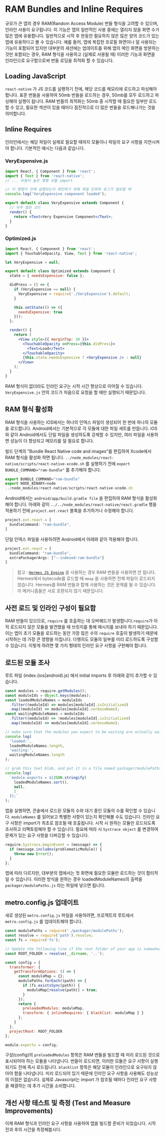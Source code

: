 # RAM Bundles and Inline Requires
규모가 큰 앱의 경우 RAM(Random Access Module) 번들 형식을 고려할 수 있으며, 인라인 사용이 요구됩니다. 이 기능은 앱의 일반적인 사용 중에는 열리지 않을 화면 수가 많은 앱에 유용합니다. 일반적으로 시작 후 한동안 필요하지 않은 많은 양의 코드가 있는 앱에 유용하다고 볼 수 있습니다. 예를 들어, 앱에 복잡한 프로필 화면이나 덜 사용되는 기능이 포함되어 있지만 대부분의 세션에는 업데이트를 위해 앱의 메인 화면을 방문하는 것만 포함되는 경우, RAM 형식을 사용하고 (실제로 사용될 때) 이러한 기능과 화면을 인라인으로 요구함으로써 번들 로딩을 최적화 할 수 있습니다. 

## Loading JavaScript
`react-native` 가 JS 코드를 실행하기 전에, 해당 코드를 메모리에 로드하고 파싱해야 합니다. 표준 번들을 사용하여 50mb 번들을 로드하는 경우, 50mb를 모두 로드하고 파싱해야 실행이 됩니다. RAM 번들의 최적화는 50mb 중 시작할 때 필요한 일부만 로드할 수 있고, 필요한 섹션이 있을 때마다 점진적으로 더 많은 번들을 로드해나가는 것을 의미합니다. 

## Inline Requires
인라인에서는 해당 파일이 실제로 필요할 때까지 모듈이나 파일의 요구 사항을 지연시켜야 합니다. 기본적인 예시는 다음과 같습니다. 

### VeryExpensive.js
```jsx
import React, { Component } from 'react';
import { Text } from 'react-native';
// ... 비용이 높은 몇몇 모듈 import

// 이 명령이 언제 실행되는지 확인하기 위해 파일 단위의 로그가 필요할 때
console.log('VeryExpensive component loaded');

export default class VeryExpensive extends Component {
  // 아주 많은 코드
  render() {
    return <Text>Very Expensive Component</Text>;
  }
}
```

### Optimized.js
```jsx
import React, { Component } from 'react';
import { TouchableOpacity, View, Text } from 'react-native';

let VeryExpensive = null;

export default class Optimized extends Component {
  state = { needsExpensive: false };

  didPress = () => {
    if (VeryExpensive == null) {
      VeryExpensive = require('./VeryExpensive').default;
    }

    this.setState(() => ({
      needsExpensive: true
    }));
  };

  render() {
    return (
      <View style={{ marginTop: 20 }}>
        <TouchableOpacity onPress={this.didPress}>
          <Text>Load</Text>
        </TouchableOpacity>
        {this.state.needsExpensive ? <VeryExpensive /> : null}
      </View>
    );
  }
}
```
RAM 형식이 없더라도 인라인 요구는 시작 시간 향상으로 이어질 수 있습니다. `VeryExpensive.js` 안의 코드가 처음으로 요청을 할 때만 실행되기 때문입니다. 

## RAM 형식 활성화
RAM 형식을 사용하는 iOS에서는 하나의 인덱스 파일이 생성되어 한 번에 하나의 모듈을 로드합니다. Android에서는 기본적으로 각 모듈에 대한 파일 세트를 만듭니다. iOS와 같이 Android에서도 단일 파일을 생성하도록 강제할 수 있지만, 여러 파일을 사용하면 성능이 더 향상되고 메모리를 덜 필요로 합니다. 

빌드 단계의 "Bundle React Native code and images"를 편집하여 Xcode에서 RAM 형식을 활성화 하면 됩니다. `../node_modules/react-native/scripts/react-native-xcode.sh` 를 실행하기 전에 `export BUNDLE_COMMAND="ram-bundle"` 를 추가해야 합니다. 

```jsx
export BUNDLE_COMMAND="ram-bundle"
export NODE_BINARY=node
../node_modules/react-native/scripts/react-native-xcode.sh
```
Android에서는 `android/app/build.gradle file` 을 편집하여 RAM 형식을 활성화 해야 합니다. 아래와 같이 `../../node_modules/react-native/react.gradle` 행을 적용하기 전에 `project.ext.react` 블록을 추가하거나 수정해야 합니다. 

```jsx
project.ext.react = [
  bundleCommand: "ram-bundle",
]
```

단일 인덱스 파일을 사용하려면 Android에서 아래와 같이 적용해야 합니다. 
```jsx
project.ext.react = [
  bundleCommand: "ram-bundle",
  extraPackagerArgs: ["--indexed-ram-bundle"]
]
```

> 참고 : [`Hermes JS Engine`](https://github.com/facebook/hermes) 을 사용하는 경우 RAM 번들을 사용하면 안 됩니다. Hermes에서 bytecode를 로드할 때 `mmap` 을 사용하면 전체 파일이 로드되지 않습니다. Hermes를 RAM 번들과 함께 사용하는 것은 문제를 될 수 있습니다. 이 메커니즘들은 서로 호환되지 않기 때문입니다. 

## 사전 로드 및 인라인 구성이 필요함
RAM 번들이 있으므로, `require` 를 호출하는 데 오버헤드가 발생합니다.`require`가 아직 로드되지 않은 모듈을 발견했을 때 브릿지를 통해 메시지를 보내야 하기 때문입니다. 이는 앱이 초기 모듈을 로드하는 동안 가장 많은 수의 `require` 호출이 발생하기 때문에 시작하는 데 가장 큰 영향을 미칩니다. 다행히도 모듈의 일부를 미리 로드하도록 구성할 수 있습니다. 이렇게 하려면 몇 가지 형태의 인라인 요구 사항을 구현해야 합니다. 

## 로드된 모듈 조사

루트 파일 (index.(ios|android).js) 에서 initial imports 후 아래와 같이 추가할 수 있습니다.

```jsx
const modules = require.getModules();
const moduleIds = Object.keys(modules);
const loadedModuleNames = moduleIds
  .filter((moduleId) => modules[moduleId].isInitialized)
  .map((moduleId) => modules[moduleId].verboseName);
const waitingModuleNames = moduleIds
  .filter((moduleId) => !modules[moduleId].isInitialized)
  .map((moduleId) => modules[moduleId].verboseName);

// make sure that the modules you expect to be waiting are actually waiting
console.log(
  'loaded:',
  loadedModuleNames.length,
  'waiting:',
  waitingModuleNames.length
);

// grab this text blob, and put it in a file named packager/modulePaths.js
console.log(
  `module.exports = ${JSON.stringify(
    loadedModuleNames.sort(),
    null,
    2
  )};`
);
```
앱을 실행하면, 콘솔에서 로드된 모듈의 수와 대기 중인 모듈의 수를 확인할 수 있습니다. `moduleNames` 를 읽어보고 특별한 사항이 있는지 확인해볼 수도 있습니다. 인라인 요구 사항은 import가 최초로 참조될 때 호출됩니다. 시작 시 원하는 모듈만 로드되도록 조사하고 리팩토링해야 할 수 있습니다. 필요에 따라 시 `Systrace object` 를 변경하여 문제가 있는 요구 사항을 디버깅할 수 있습니다. 

```jsx
require.Systrace.beginEvent = (message) => {
  if (message.includes(problematicModule)) {
    throw new Error();
  }
};
```
앱에 따라 다르지만, 대부분의 앱에서는 첫 화면에 필요한 모듈만 로드하는 것이 합리적일 수 있습니다. 이러한 방식을 원하는 경우 loadedModuleNames의 출력을 `packager/modulePaths.js` 라는 파일에 넣으면 됩니다. 

## metro.config.js 업데이트
새로 생성된 `metro.config.js` 파일을 사용하려면, 프로젝트의 루트에서 `metro.config.js` 를 업데이트해야 합니다. 

```jsx
const modulePaths = require('./packager/modulePaths');
const resolve = require('path').resolve;
const fs = require('fs');

// Update the following line if the root folder of your app is somewhere else.
const ROOT_FOLDER = resolve(__dirname, '..');

const config = {
  transformer: {
    getTransformOptions: () => {
      const moduleMap = {};
      modulePaths.forEach((path) => {
        if (fs.existsSync(path)) {
          moduleMap[resolve(path)] = true;
        }
      });
      return {
        preloadedModules: moduleMap,
        transform: { inlineRequires: { blacklist: moduleMap } }
      };
    }
  },
  projectRoot: ROOT_FOLDER
};

module.exports = config;
```
구성(config)의 `preloadedModules` 항목은 RAM 번들을 빌드할 때 미리 로드된 것으로 표시되어야 하는 모듈을 나타냅니다. 번들이 로드되면, 이러한 모듈은 요구 사항이 실행되기도 전에 즉시 로드됩니다. `blacklist` 항목은 해당 모듈이 인라인으로 요구되지 않아야 함을 나타냅니다. 미리 로드되어 있기 때문에 인라인 요구 사항을 사용해도 성능상의 이점은 없습니다. 실제로 Javascript는 import 가 참조될 때마다 인라인 요구 사항을 해결하는 데 추가 시간을 소비합니다. 

## 개선 사항 테스트 및 측정 (Test and Measure Improvements)
이제 RAM 형식과 인라인 요구 사항을 사용하여 앱을 빌드할 준비가 되었습니다. 시작 전과 후의 시간을 측정해봅시다. 

